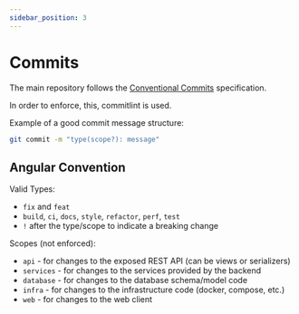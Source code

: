 ```yaml
---
sidebar_position: 3
---
```

# Commits

The main repository follows the [Conventional Commits](https://www.conventionalcommits.org/en/v1.0.0/) specification.

In order to enforce, this, commitlint is used.

Example of a good commit message structure:

```bash
git commit -m "type(scope?): message"
```

## Angular Convention

Valid Types:

- `fix` and `feat`
- `build`, `ci`, `docs`, `style`, `refactor`, `perf`, `test`
- `!` after the type/scope to indicate a breaking change

Scopes (not enforced):

- `api` - for changes to the exposed REST API (can be views or serializers)
- `services` - for changes to the services provided by the backend
- `database` - for changes to the database schema/model code
- `infra` - for changes to the infrastructure code (docker, compose, etc.)
- `web` - for changes to the web client
